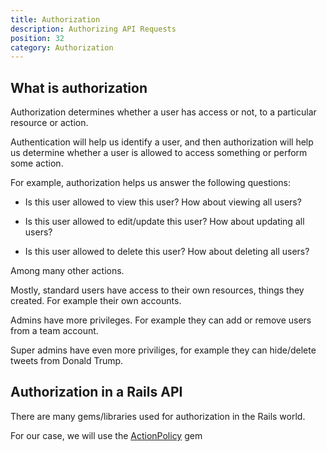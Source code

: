 ```yaml
---
title: Authorization
description: Authorizing API Requests
position: 32
category: Authorization
---
```


## What is authorization

Authorization determines whether a user has access or not, to a particular resource or action.

Authentication will help us identify a user, and then authorization will help us determine whether a user is allowed to access something or perform some action.

For example, authorization helps us answer the following questions:

- Is this user allowed to view this user? How about viewing all users?

- Is this user allowed to edit/update this user? How about updating all users?

- Is this user allowed to delete this user? How about deleting all users?

Among many other actions.

Mostly, standard users have access to their own resources, things they created. For example their own accounts.

Admins have more privileges. For example they can add or remove users from a team account.

Super admins have even more priviliges, for example they can hide/delete tweets from Donald Trump.

## Authorization in a Rails API

There are many gems/libraries used for authorization in the Rails world.

For our case, we will use the [ActionPolicy](https://github.com/palkan/action_policy) gem

